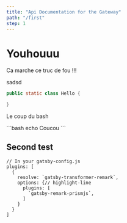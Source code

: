 ```yaml
---
title: "Api Documentation for the Gateway"
path: "/first"
step: 1
---
```


# Youhouuu

Ca marche ce truc de fou !!!

sadsd

```java
public static class Hello {

}
```

Le coup du bash 

<code-spoiler>
```bash
echo Coucou
```
</code-spoiler>

## Second test

```javascript{numberLines: 2}
// In your gatsby-config.js
plugins: [
  {
    resolve: `gatsby-transformer-remark`,
    options: {// highlight-line
      plugins: [
        `gatsby-remark-prismjs`,
      ]
    }
  }
]
```